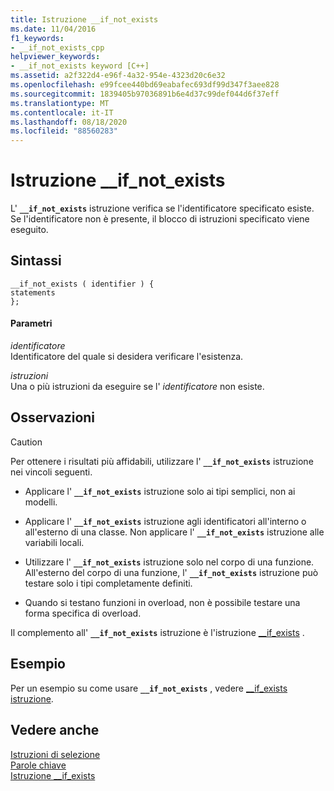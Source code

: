 ```yaml
---
title: Istruzione __if_not_exists
ms.date: 11/04/2016
f1_keywords:
- __if_not_exists_cpp
helpviewer_keywords:
- __if_not_exists keyword [C++]
ms.assetid: a2f322d4-e96f-4a32-954e-4323d20c6e32
ms.openlocfilehash: e99fcee440bd69eabafec693df99d347f3aee828
ms.sourcegitcommit: 1839405b97036891b6e4d37c99def044d6f37eff
ms.translationtype: MT
ms.contentlocale: it-IT
ms.lasthandoff: 08/18/2020
ms.locfileid: "88560283"
---
```

# <a name="__if_not_exists-statement"></a>Istruzione __if_not_exists

L' **`__if_not_exists`** istruzione verifica se l'identificatore specificato esiste. Se l'identificatore non è presente, il blocco di istruzioni specificato viene eseguito.

## <a name="syntax"></a>Sintassi

```
__if_not_exists ( identifier ) {
statements
};
```

#### <a name="parameters"></a>Parametri

*identificatore*\
Identificatore del quale si desidera verificare l'esistenza.

*istruzioni*\
Una o più istruzioni da eseguire se l' *identificatore* non esiste.

## <a name="remarks"></a>Osservazioni

> [!CAUTION]
> Per ottenere i risultati più affidabili, utilizzare l' **`__if_not_exists`** istruzione nei vincoli seguenti.

- Applicare l' **`__if_not_exists`** istruzione solo ai tipi semplici, non ai modelli.

- Applicare l' **`__if_not_exists`** istruzione agli identificatori all'interno o all'esterno di una classe. Non applicare l' **`__if_not_exists`** istruzione alle variabili locali.

- Utilizzare l' **`__if_not_exists`** istruzione solo nel corpo di una funzione. All'esterno del corpo di una funzione, l' **`__if_not_exists`** istruzione può testare solo i tipi completamente definiti.

- Quando si testano funzioni in overload, non è possibile testare una forma specifica di overload.

Il complemento all' **`__if_not_exists`** istruzione è l'istruzione [__if_exists](../cpp/if-exists-statement.md) .

## <a name="example"></a>Esempio

Per un esempio su come usare **`__if_not_exists`** , vedere [__if_exists istruzione](../cpp/if-exists-statement.md).

## <a name="see-also"></a>Vedere anche

[Istruzioni di selezione](../cpp/selection-statements-cpp.md)<br/>
[Parole chiave](../cpp/keywords-cpp.md)<br/>
[Istruzione __if_exists](../cpp/if-exists-statement.md)
